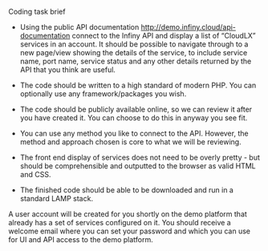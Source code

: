 Coding task brief

- Using the public API documentation  http://demo.infiny.cloud/api-documentation connect to the Infiny API and display a list of “CloudLX” services in an account. It should be possible to navigate through to a new page/view showing the details of the service, to include service name, port name, service status and any other details returned by the API that you think are useful.

 

- The code should be written to a high standard of modern PHP. You can optionally use any framework/packages you wish.

- The code should be publicly available online, so we can review it after you have created it. You can choose to do this in anyway you see fit.

- You can use any method you like to connect to the API. However, the method and approach chosen is core to what we will be reviewing.

- The front end display of services does not need to be overly pretty - but should be comprehensible and outputted to the browser as valid HTML and CSS.

- The finished code should be able to be downloaded and run in a standard LAMP stack.

 

A user account will be created for you shortly on the demo platform that already has a set of services configured on it. You should receive a welcome email where you can set your password and which you can use for UI and API access to the demo platform.
